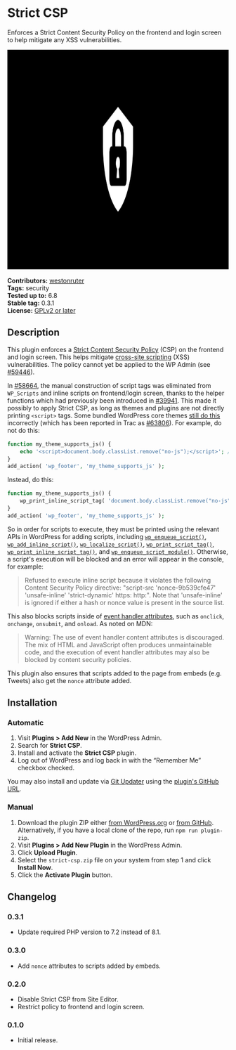 # Strict CSP

Enforces a Strict Content Security Policy on the frontend and login screen to help mitigate any XSS vulnerabilities.

<!-- markdownlint-disable-next-line no-inline-html -->
<img src=".wordpress-org/banner.svg" alt="Banner for the Strict CSP plugin" width="1544" height="500">

**Contributors:** [westonruter](https://profile.wordpress.org/westonruter)  
**Tags:**         security  
**Tested up to:** 6.8  
**Stable tag:**   0.3.1  
**License:**      [GPLv2 or later](https://www.gnu.org/licenses/old-licenses/gpl-2.0.html)

## Description

This plugin enforces a [Strict Content Security Policy](https://web.dev/articles/strict-csp) (CSP) on the frontend and login screen. This helps mitigate [cross-site scripting](https://developer.mozilla.org/en-US/docs/Web/Security/Attacks/XSS) (XSS) vulnerabilities. The policy cannot yet be applied to the WP Admin (see [#59446](https://core.trac.wordpress.org/ticket/59446)).

In [#58664](https://core.trac.wordpress.org/ticket/58664), the manual construction of script tags was eliminated from `WP_Scripts` and inline scripts on frontend/login screen, thanks to the helper functions which had previously been introduced in [#39941](https://core.trac.wordpress.org/ticket/39941).  This made it possibly to apply Strict CSP, as long as themes and plugins are not directly printing `<script>` tags. Some bundled WordPress core themes [still do this](https://github.com/search?q=repo%3AWordPress%2Fwordpress-develop+path%3A%2F%5Esrc%5C%2Fwp-content%5C%2Fthemes%5C%2F%2F+%2F%3Cscript%5B%5E%3E%5D*%3E%2F&type=code) incorrectly (which has been reported in Trac as [#63806](https://core.trac.wordpress.org/ticket/63806)). For example, do not do this:

```php
function my_theme_supports_js() {
	echo '<script>document.body.classList.remove("no-js");</script>'; // ❌ DO NOT DO THIS 👎
}
add_action( 'wp_footer', 'my_theme_supports_js' );
```

Instead, do this:

```php
function my_theme_supports_js() {
	wp_print_inline_script_tag( 'document.body.classList.remove("no-js");' ); // ✅ Do this instead 👍
}
add_action( 'wp_footer', 'my_theme_supports_js' );
```

So in order for scripts to execute, they must be printed using the relevant APIs in WordPress for adding scripts, including [`wp_enqueue_script()`](https://developer.wordpress.org/reference/functions/wp_enqueue_script/), [`wp_add_inline_script()`](https://developer.wordpress.org/reference/functions/wp_add_inline_script/), [`wp_localize_script()`](https://developer.wordpress.org/reference/functions/wp_localize_script/), [`wp_print_script_tag()`](https://developer.wordpress.org/reference/functions/wp_print_script_tag/), [`wp_print_inline_script_tag()`](https://developer.wordpress.org/reference/functions/wp_print_inline_script_tag/), and [`wp_enqueue_script_module()`](https://developer.wordpress.org/reference/functions/wp_enqueue_script_module/). Otherwise, a script's execution will be blocked and an error will appear in the console, for example:

> Refused to execute inline script because it violates the following Content Security Policy directive: "script-src 'nonce-9b539cfe47' 'unsafe-inline' 'strict-dynamic' https: http:". Note that 'unsafe-inline' is ignored if either a hash or nonce value is present in the source list.

This also blocks scripts inside of [event handler attributes](https://developer.mozilla.org/en-US/docs/Web/HTML/Reference/Attributes#event_handler_attributes), such as `onclick`, `onchange`, `onsubmit`, and `onload`. As noted on MDN:

> Warning: The use of event handler content attributes is discouraged. The mix of HTML and JavaScript often produces unmaintainable code, and the execution of event handler attributes may also be blocked by content security policies.

This plugin also ensures that scripts added to the page from embeds (e.g. Tweets) also get the `nonce` attribute added.

## Installation

### Automatic

1. Visit **Plugins > Add New** in the WordPress Admin.
2. Search for **Strict CSP**.
3. Install and activate the **Strict CSP** plugin.
4. Log out of WordPress and log back in with the “Remember Me” checkbox checked.

You may also install and update via [Git Updater](https://git-updater.com/) using the [plugin's GitHub URL](https://github.com/westonruter/strict-csp).

### Manual

1. Download the plugin ZIP either [from WordPress.org](https://downloads.wordpress.org/plugin/strict-csp.zip) or [from GitHub](https://github.com/westonruter/strict-csp/archive/refs/heads/main.zip). Alternatively, if you have a local clone of the repo, run `npm run plugin-zip`.
2. Visit **Plugins > Add New Plugin** in the WordPress Admin.
3. Click **Upload Plugin**.
4. Select the `strict-csp.zip` file on your system from step 1 and click **Install Now**.
5. Click the **Activate Plugin** button.

## Changelog

### 0.3.1

* Update required PHP version to 7.2 instead of 8.1.

### 0.3.0

* Add `nonce` attributes to scripts added by embeds.

### 0.2.0

* Disable Strict CSP from Site Editor.
* Restrict policy to frontend and login screen.

### 0.1.0

* Initial release.
